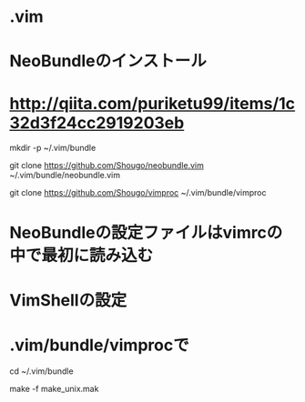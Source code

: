 .vim
====

# NeoBundleのインストール
# http://qiita.com/puriketu99/items/1c32d3f24cc2919203eb

mkdir -p ~/.vim/bundle

git clone https://github.com/Shougo/neobundle.vim ~/.vim/bundle/neobundle.vim

git clone https://github.com/Shougo/vimproc ~/.vim/bundle/vimproc

# NeoBundleの設定ファイルはvimrcの中で最初に読み込む


# VimShellの設定

# .vim/bundle/vimprocで

cd ~/.vim/bundle

make -f make_unix.mak
